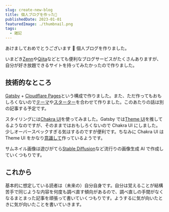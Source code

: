 ```yaml
---
slug: create-new-blog
title: 個人ブログを作った🐰
publishedDate: 2023-01-01
featuredImage: ./thumbnail.png
tags:
  - 雑記
---
```


あけましておめでとうございます 🐰 個人ブログを作りました。

いまどき[Zenn](https://zenn.dev/)や[Qiita](https://qiita.com/)などとても便利なブログサービスがたくさんありますが、自分が好き放題できるサイトを持ってみたかったので作りました。

## 技術的なところ

[Gatsby](https://www.gatsbyjs.com/) + [Cloudflare Pages](https://www.cloudflare.com/ja-jp/products/pages/)という構成で作りました。また、ただ作ってもおもしろくないので[テーマ](https://github.com/zzzkan/gatsby-theme-blog/tree/main/package#readme)や[スターター](https://github.com/zzzkan/gatsby-starter-blog#readme)を合わせて作りました。このあたりの話は別の記事する予定です。

スタイリングには[Chakra UI](https://chakra-ui.com/)を使ってみました。Gatsby では[Theme UI](https://www.gatsbyjs.com/docs/how-to/styling/theme-ui/)を推してるようなのですが、そのままではおもしろくないので Chakra UI にしました。少しオーバースペックすぎる気はするのですが便利です。ちなみに Chakra UI は Theme UI をかなり[意識して](https://chakra-ui.com/getting-started/comparison#how-is-chakra-different-from-theme-ui)作っているようです。

サムネイル画像は遊びがてら[Stable Diffusion](https://stability.ai/blog/stable-diffusion-public-release)など流行りの画像生成 AI で作成していくつもりです。

## これから

基本的に想定している読者は（未来の）自分自身です。自分は覚えることが結構苦手で同じような内容を何度も調べ直す傾向があるので、調べ直しの手間がなくなるまとまった記事を頑張って書いていくつもりです。ようするに気が向いたときに気が向いたことを書いていきます。
